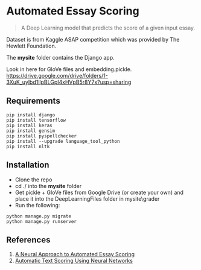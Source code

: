 # Automated Essay Scoring
> A Deep Learning model that predicts the score of a given input essay. 

Dataset is from Kaggle ASAP competition which was provided by The Hewlett Foundation.

The **mysite** folder contains the Django app.

Look in here for GloVe files and embedding.pickle.
https://drive.google.com/drive/folders/1-3XuK_uylbd1llpBLGpI4xHVpB5r8Y7x?usp=sharing


## Requirements
```
pip install django
pip install tensorflow
pip install keras
pip install gensim
pip install pyspellchecker
pip install --upgrade language_tool_python
pip install nltk

```

## Installation 
- Clone the repo
- cd ./ into the **mysite** folder
- Get pickle + GloVe files from Google Drive (or create your own) and place it into the DeepLearningFiles folder in mysite\grader
- Run the following:
```
python manage.py migrate
python manage.py runserver
```

## References
1. [A Neural Approach to Automated Essay Scoring](http://aclweb.org/anthology/D/D16/D16-1193.pdf) </br>
2. [Automatic Text Scoring Using Neural Networks](https://arxiv.org/pdf/1606.04289.pdf)
